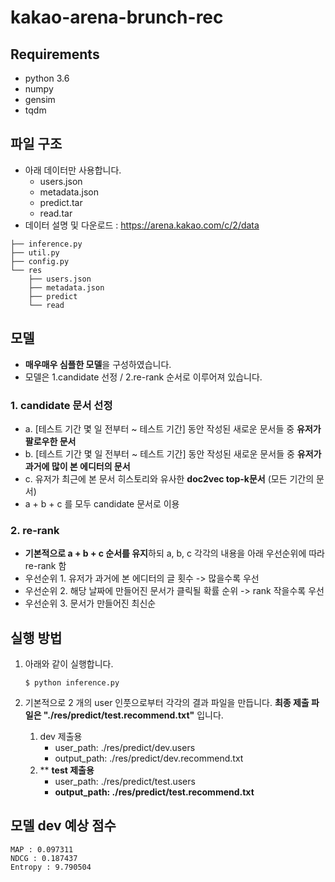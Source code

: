 # kakao-arena-brunch-rec

## Requirements
- python 3.6
- numpy
- gensim
- tqdm

## 파일 구조
- 아래 데이터만 사용합니다.
   - users.json
   - metadata.json
   - predict.tar
   - read.tar
- 데이터 설명 및 다운로드 : https://arena.kakao.com/c/2/data

~~~
├── inference.py
├── util.py
├── config.py
└── res
    ├── users.json
    ├── metadata.json
    ├── predict
    └── read
~~~

## 모델
- **매우매우 심플한 모델**을 구성하였습니다.
- 모델은 1.candidate 선정 / 2.re-rank 순서로 이루어져 있습니다.

### 1. candidate 문서 선정 
- a. [테스트 기간 몇 일 전부터 ~ 테스트 기간] 동안 작성된 새로운 문서들 중 **유저가 팔로우한 문서**
- b. [테스트 기간 몇 일 전부터 ~ 테스트 기간] 동안 작성된 새로운 문서들 중 **유저가 과거에 많이 본 에디터의 문서**
- c. 유저가 최근에 본 문서 히스토리와 유사한 **doc2vec top-k문서** (모든 기간의 문서)
- a + b + c 를 모두 candidate 문서로 이용

### 2. re-rank
- **기본적으로 a + b + c 순서를 유지**하되 a, b, c 각각의 내용을 아래 우선순위에 따라 re-rank 함 
- 우선순위 1. 유저가 과거에 본 에디터의 글 횟수 -> 많을수록 우선
- 우선순위 2. 해당 날짜에 만들어진 문서가 클릭될 확률 순위 -> rank 작을수록 우선
- 우선순위 3. 문서가 만들어진 최신순



## 실행 방법
1. 아래와 같이 실행합니다.

	~~~
	$ python inference.py
	~~~

2. 기본적으로 2 개의 user 인풋으로부터 각각의 결과 파일을 만듭니다. **최종 제출 파일은 "./res/predict/test.recommend.txt"** 입니다.
   1. dev 제출용
      - user_path: ./res/predict/dev.users
      - output_path: ./res/predict/dev.recommend.txt
   2. ** **test 제출용**
      - user_path: ./res/predict/test.users
      - **output_path: ./res/predict/test.recommend.txt**

## 모델 dev 예상 점수
~~~
MAP : 0.097311
NDCG : 0.187437
Entropy : 9.790504
~~~
